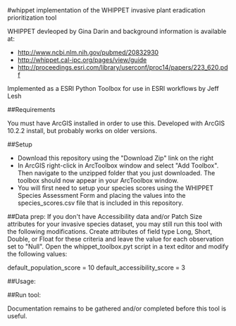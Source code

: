 #whippet
implementation of the WHIPPET invasive plant eradication prioritization tool

WHIPPET devleoped by Gina Darin and background information is available at:
- http://www.ncbi.nlm.nih.gov/pubmed/20832930
- http://whippet.cal-ipc.org/pages/view/guide
- http://proceedings.esri.com/library/userconf/proc14/papers/223_620.pdf

Implemented as a ESRI Python Toolbox for use in ESRI workflows by Jeff Lesh

##Requirements

You must have ArcGIS installed in order to use this. Developed with ArcGIS 10.2.2 install, but probably works on older versions.

##Setup
- Download this repository using the "Download Zip" link on the right
- In ArcGIS right-click in ArcToolbox window and select "Add Toolbox". Then navigate to the unzipped folder that you just downloaded.  The toolbox should now appear in your ArcToolbox window.
- You will first need to setup your species scores using the WHIPPET Species Assessment Form and placing the values into the species_scores.csv file that is included in this repository.

##Data prep:
If you don't have Accessibility data and/or Patch Size attributes for your invasive species dataset, you may still run this tool with the following modifications.  Create attributes of field type Long, Short, Double, or Float for these criteria and leave the value for each observation set to "Null".  Open the whippet_toolbox.pyt script in a text editor and modify the following values: 

default_population_score = 10
default_accessibility_score = 3

##Usage:

##Run tool:

Documentation remains to be gathered and/or completed before this tool is useful. 
